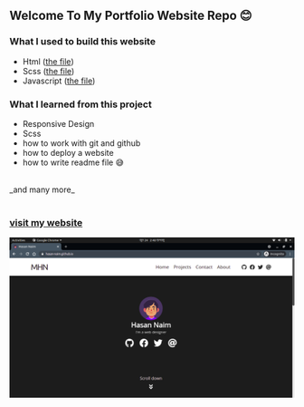 ## Welcome To My Portfolio Website Repo  😊 

<!-- what i used to build this website -->
### What I used to build this website
* Html ([the file](https://github.com/hasan-naim/hasan-naim.github.io/blob/main/index.html "go to the file"))
* Scss ([the file](https://github.com/hasan-naim/hasan-naim.github.io/blob/main/scss/main.scss "go to the file"))
* Javascript ([the file](https://github.com/hasan-naim/hasan-naim.github.io/blob/main/js/main.js "go to the file"))


### What I learned from this project
* Responsive Design
* Scss
* how to work with git and github 
* how to deploy a website 
* how to write readme file 😅
<br>
_and many more_ 
<br>
<br>

<!-- visit the website -->

### [visit my website](https://hasan-naim.github.io)
[![](/img/myWebsite.png)](https://hasan-naim.github.io)
